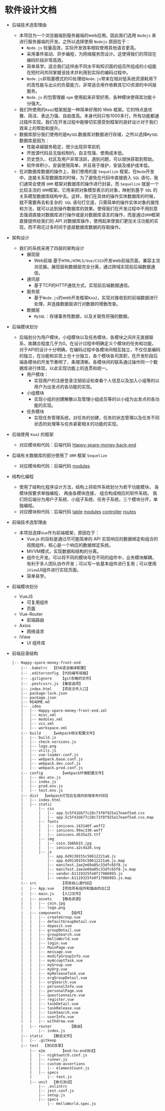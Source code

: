 # 软件设计文档


- 后端技术选型理由
  - 本项目为一个浏览器端到服务器端的web应用。因此我们选用 `Nodejs` 来进行服务器端的开发。之所以选择使用 `Nodejs` 原因在于：
    - `Node.js` 轻量高效，实际开发效率相较使用其他语言更高。
    - 采用事件驱动、异步编程，为网络服务而设计。这使得我们的项目在编码阶段非常高效。
    - 简单易学。适合我们这样由不同水平和知识面的组员所组成的小组能在短时间共同掌握该技术并利用到实际的编码过程中。
    - `Node.js`非阻塞模式的IO处理给`Node.js`带来在相对低系统资源耗用下的高性能与出众的负载能力，非常适合用作依赖其它IO资源的中间层服务。
    - `Node.js` 的包管理器 `npm` 使用起来非常好用，各种模块使得其功能十分强大。
  - 我们所使用的`Koa2`框架就是一种简单好用的 Web 框架。它的特点是优雅、简洁、表达力强、自由度高。本身代码只有1000多行，所有功能都通过插件实现。我们在开发过程中能够切实感受到框架的良好设计对于我们效率上的帮助和提升。
  - 数据库部分我们使用的是`MySQL`数据库对数据进行存储，之所以选择`MySQL`数据库是因为：                  
    - 性能卓越服务稳定，很少出现异常宕机
    - 开放源代码且无版权制约，自主性强、使用成本低。
    - 历史悠久、社区及用户非常活跃，遇到问题，可以很快获取到帮助。
    - 软件体积小，安装使用简单，并且易于维护，安装及维护成本低。
  - 在对数据库数据的操作上，我们使用的是 `Sequelize` 框架。在` Node `开发中，连接关系型数据库的时候，为了避免在代码中直接嵌入 `SQL` 语句，我们通常会使用 `ORM` 框架对数据库的操作进行封装，而 `Sequelize` 就是一个比较主流的 `ORM`框架。它用来把对象模型表示的对象，映射到基于 `SQL` 的关系模型数据库结构中去。这样，我们在具体的操作实体数据库的时候，就不需要再去和复杂的` SQL` 语句打交道，只需简单的操作实体对象的属性和方法，就可以达到操作数据库的效果。使得我们在开发过程中不用刻意去强调直接对数据库进行操作或是对数据库语言的操作，而是通过`ORM`框架直接提供给我们的 API 对数据库操作，使用起来使我们更加关注功能的实现，而不用花过多时间于底层数据库数据的存取操作。           
- 架构设计        
  - 我们的系统采用了四层的架构设计
    - 展现层
        - Web前端
        基于`HTML/HTML5/Vue/CSS3`开发web前端页面，兼容主流浏览器。展现层和数据层完全分离，通过跨域实现前后端数据通信。
    - 通讯层
        - 基于TCP的HTTP通信方式，实现前后端数据通信。
    - 服务层
        - 基于`Node.js`的web开发框架`Koa2`，实现对接收到的前端数据进行处理，并连接数据层进行对数据的增删改查。
    - 数据层
        - `MySQL`：存储事务性数据，以及关联性将强的数据。
- 后端模块划分
  - 后端划分为用户模块，小组模块以及任务模块，各模块之间并无直接联系，故耦合程度几乎为0。在设计过程中明确定义个模块的任务和功能，对于API的设计十分明确，在编码过程中各模块间相互独立，不仅仅是编码的独立，在功能和实现上也十分独立，各个模块各司其职，在开发阶段后端各模块的开发节奏明了，条理清晰。各模块间的联系通过操作同一个数据库进行体现，以此实现功能上的连贯和统一。
    - 用户模块：
      - 实现用户的注册登录注销验证和查看个人信息以及加入小组等的以用户为出发点的各功能的实现。
    - 小组模块
      - 实现小组的创建解散以及管理小组成员等的以小组为出发点的各功能的实现。
    - 任务模块
      - 实现任务管理系统，对任务的创建，任务的状态管理以及任务不同状态的处理等与任务紧密相关的功能的实现。

- 后端使用 `Koa2` 的框架
  - 对应模块和代码：后端代码 [Happy-spare-money-back-end](https://github.com/hhhghh/Happy-spare-money-back-end)
- 后端有关数据库的部分使用了 `ORM` 框架 `Sequelize`
  - 对应模块和代码：后端代码 [modules](https://github.com/hhhghh/Happy-spare-money-back-end/tree/master/modules)
- 结构化编程
  - 使用了结构化程序设计方法，结构上将软件系统划分为若干功能模块， 各模块按要求单独编程， 再由各模块连接， 组合构成相应的软件系统。 我们将后端分为用户子系统、小组子系统、任务子系统，三个模块分开，单独编程。
  - 对应模块和代码：后端代码  [table](https://github.com/hhhghh/Happy-spare-money-back-end/tree/master/table)  [modules](https://github.com/hhhghh/Happy-spare-money-back-end/tree/master/modules)   [controller](https://github.com/hhhghh/Happy-spare-money-back-end/tree/master/controller)   [routes](https://github.com/hhhghh/Happy-spare-money-back-end/tree/master/routes)

- 前端技术选型理由
  - 本项目选择`Vue`作为前端框架，原因在于：
    - Vue.js 的目标是通过尽可能简单的 API 实现响应的数据绑定和组合的视图组件。核心是一个响应的数据绑定系统。
    - MVVM模式，实现数据和结构的分离。
    - 组件化开发。可以将不同的模块写在不同的组件中，业务模块解耦，有利于多人团队协作开发；可以写一些基本组件进行复用；可以使用`iView`UI组件进行实现页面。
    - 简单易学。

- 前端模块划分

  - VueJS
    - 可复用组件
    - 页面
  - Vue-Router
    - 前端路由
  - Axios
    - 网络请求
  - iView
    - UI 组件库

- 前端目录结构

  ```
  |-- Happy-spare-money-front-end
      |-- .babelrc	【ES6语法编译配置】
      |-- .editorconfig	【代码编写规格】
      |-- .gitignore	【git忽略的文件】
      |-- .postcssrc.js	【兼容选项】
      |-- index.html	【项目文件入口】
      |-- package-lock.json
      |-- package.json
      |-- README.md
      |-- .idea
      |   |-- Happy-spare-money-front-end.iml
      |   |-- misc.xml
      |   |-- modules.xml
      |   |-- vcs.xml
      |   |-- workspace.xml
      |-- build		【webpack相关配置文件】
      |   |-- build.js
      |   |-- check-versions.js
      |   |-- logo.png
      |   |-- utils.js
      |   |-- vue-loader.conf.js
      |   |-- webpack.base.conf.js
      |   |-- webpack.dev.conf.js
      |   |-- webpack.prod.conf.js
      |-- config		【webpack环境配置文件】
      |   |-- dev.env.js
      |   |-- index.js
      |   |-- prod.env.js
      |   |-- test.env.js
      |-- dist	【webpack打包后生成的前端发布代码】
      |   |-- index.html
      |   |-- static
      |       |-- css
      |       |   |-- app.5c5f41bb77c28c73f8f925a17eaef5ad.css
      |       |   |-- app.5c5f41bb77c28c73f8f925a17eaef5ad.css.map
      |       |-- fonts
      |       |   |-- ionicons.143146f.woff2
      |       |   |-- ionicons.99ac330.woff
      |       |   |-- ionicons.d535a25.ttf
      |       |-- img
      |       |   |-- coin.1b6bb15.jpg
      |       |   |-- ionicons.a2c4a26.svg
      |       |-- js
      |           |-- app.6d9130155c50612221a6.js
      |           |-- app.6d9130155c50612221a6.js.map
      |           |-- manifest.2ae2e69a05c33dfc65f8.js
      |           |-- manifest.2ae2e69a05c33dfc65f8.js.map
      |           |-- vendor.61119325fe0f17986993.js
      |           |-- vendor.61119325fe0f17986993.js.map
      |-- src			【项目核心源代码】
      |   |-- App.vue	【项目所有组件和路由的出口】
      |   |-- main.js	【入口文件】
      |   |-- assets	【静态资源】
      |   |   |-- coin.jpg
      |   |   |-- logo.png
      |   |-- components	【组件】
      |   |   |-- createGroup.vue
      |   |   |-- defaultGroupDetail.vue
      |   |   |-- deposit.vue
      |   |   |-- groupDetail.vue
      |   |   |-- groupSearch.vue
      |   |   |-- HelloWorld.vue
      |   |   |-- login.vue
      |   |   |-- MainPage.vue
      |   |   |-- message.vue
      |   |   |-- modifyGroupInfo.vue
      |   |   |-- myAcceptTask.vue
      |   |   |-- myGroup.vue
      |   |   |-- myOrg.vue
      |   |   |-- myReleaseTask.vue
      |   |   |-- orgGroupDetail.vue
      |   |   |-- orgSearch.vue
      |   |   |-- personalInfo.vue
      |   |   |-- personalPage.vue
      |   |   |-- questionnaire.vue
      |   |   |-- register.vue
      |   |   |-- taskDetail.vue
      |   |   |-- taskRelease.vue
      |   |   |-- taskSearch.vue
      |   |   |-- userInfo.vue
      |   |   |-- withdraw.vue
      |   |-- router		【路由】
      |       |-- index.js
      |-- static	【静态文件】
      |   |-- .gitkeep
      |-- test	【测试目录】
          |-- e2e		【end-to-end测试】
          |   |-- nightwatch.conf.js
          |   |-- runner.js
          |   |-- custom-assertions
          |   |   |-- elementCount.js
          |   |-- specs
          |       |-- test.js
          |-- unit	【单元测试】
              |-- .eslintrc
              |-- jest.conf.js
              |-- setup.js
              |-- specs
                  |-- HelloWorld.spec.js
  ```

